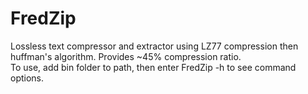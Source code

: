 # FredZip
Lossless text compressor and extractor using LZ77 compression then huffman's algorithm. Provides ~45% compression ratio.  
To use, add bin folder to path, then enter FredZip -h to see command options.
